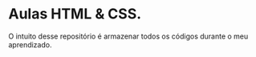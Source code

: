 # Aulas HTML & CSS.

O intuito desse repositório é armazenar todos os códigos durante o meu aprendizado.
